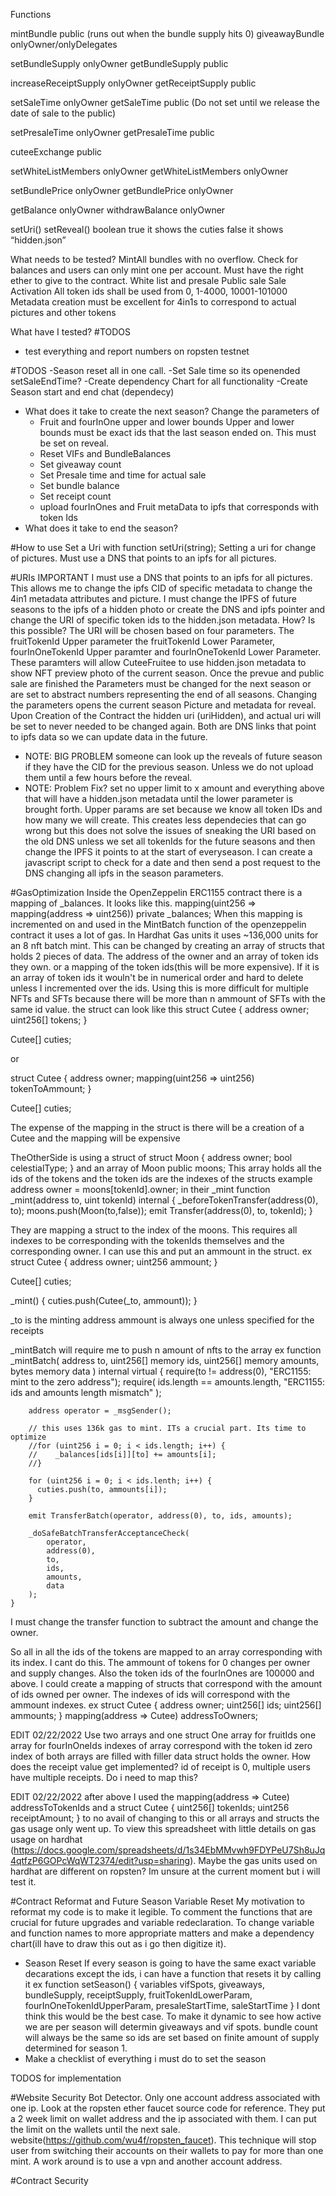 Functions

mintBundle public (runs out when the bundle supply hits 0)
giveawayBundle onlyOwner/onlyDelegates

setBundleSupply onlyOwner
getBundleSupply public

increaseReceiptSupply onlyOwner
getReceiptSupply public

setSaleTime onlyOwner
getSaleTime public (Do not set until we release the date of sale to the public)

setPresaleTime onlyOwner
getPresaleTime public

cuteeExchange public

setWhiteListMembers onlyOwner
getWhiteListMembers onlyOwner

setBundlePrice onlyOwner
getBundlePrice onlyOwner

getBalance onlyOwner
withdrawBalance onlyOwner

setUri()
setReveal() boolean true it shows the cuties false it shows “hidden.json”

What needs to be tested?
MintAll bundles with no overflow. Check for balances and users can only mint one per account. Must have the right ether to give to the contract.
White list and presale
Public sale
Sale Activation
All token ids shall be used from 0, 1-4000, 10001-101000
Metadata creation must be excellent for 4in1s to correspond to actual pictures and other tokens

What have I tested?
#TODOS
- test everything and report numbers on ropsten testnet

#TODOS
-Season reset all in one call.
-Set Sale time so its openended setSaleEndTime?
-Create dependency Chart for all functionality
-Create Season start and end chat (dependecy)
  - What does it take to create the next season?
    Change the parameters of
    - Fruit and fourInOne upper and lower bounds
      Upper and lower bounds must be exact ids that the last season ended on. This must be set on reveal.
    - Reset VIFs and BundleBalances
    - Set giveaway count
    - Set Presale time and time for actual sale
    - Set bundle balance
    - Set receipt count
    - upload fourInOnes and Fruit metaData to ipfs that corresponds with token Ids
  - What does it take to end the season?

#How to use
Set a Uri with function setUri(string);
Setting a uri for change of pictures. Must use a DNS that points to an ipfs for all pictures.

#URIs IMPORTANT
I must use a DNS that points to an ipfs for all pictures. This allows me to change the ipfs CID of specific metadata to change the 4in1 metadata attributes and picture.
I must change the IPFS of future seasons to the ipfs of a hidden photo or create the DNS and ipfs pointer and change the URI of specific token ids to the hidden.json metadata. How? Is this possible?
The URI will be chosen based on four parameters. The fruitTokenId Upper parameter the fruitTokenId Lower Parameter, fourInOneTokenId Upper paramter and fourInOneTokenId Lower Parameter. These paramters will allow CuteeFruitee to use hidden.json metadata to show NFT preview photo of the current season. Once the prevue and public sale are finished the Parameters must be changed for the next season or are set to abstract numbers representing the end of all seasons. Changing the parameters opens the current season Picture and metadata for reveal.
Upon Creation of the Contract the hidden uri (uriHidden), and actual uri will be set to never needed to be changed again. Both are DNS links that point to ipfs data so we can update data in the future.
  - NOTE: BIG PROBLEM someone can look up the reveals of future season if they have the CID for the previous season. Unless we do not upload them until a few hours before the reveal.
  - NOTE: Problem Fix? set no upper limit to x amount and everything above that will have a hidden.json metadata until the lower parameter is brought forth. Upper params are set because we know all token IDs and how many we will create. This creates less dependecies that can go wrong but this does not solve the issues of sneaking the URI based on the old DNS unless we set all tokenIds for the future seasons and then change the IPFS it points to at the start of everyseason. I can create a javascript script to check for a date and then send a post request to the DNS changing all ipfs in the season parameters.


#GasOptimization
Inside the OpenZeppelin ERC1155 contract there is a mapping of _balances. It looks like this.
  mapping(uint256 => mapping(address => uint256)) private _balances;
When this mapping is incremented on and used in the MintBatch function of the openzeppelin contract it uses a lot of gas. In Hardhat Gas units it uses ~136,000 units for an 8 nft batch mint.
This can be changed by creating an array of structs that holds 2 pieces of data. The address of the owner and an array of token ids they own. or a mapping of the token ids(this will be more expensive). If it is an array of token ids it wouln't be in numerical order and hard to delete unless I incremented over the ids. Using this is more difficult for multiple NFTs and SFTs because there will be more than n ammount of SFTs with the same id value.
the struct can look like this
  struct Cutee {
    address owner;
    uint256[] tokens;
  }

  Cutee[] cuties;

  or

  struct Cutee {
    address owner;
    mapping(uint256 => uint256) tokenToAmmount;
  }

  Cutee[] cuties;

The expense of the mapping in the struct is there will be a creation of a Cutee and the mapping will be expensive

TheOtherSide is using a struct of
  struct Moon {
    address owner;
    bool celestialType;
  }
and an array of
  Moon public moons;
This array holds all the ids of the tokens and the token ids are the indexes of the structs
  example
  address owner = moons[tokenId].owner;
  in their _mint
    function _mint(address to, uint tokenId) internal {
      _beforeTokenTransfer(address(0), to);
      moons.push(Moon(to,false));
      emit Transfer(address(0), to, tokenId);
  }

They are mapping a struct to the index of the moons. This requires all indexes to be corresponding with the tokenIds themselves and the corresponding owner. I can use this and put an ammount in the struct.
ex
  struct Cutee {
    address owner;
    uint256 ammount;
  }

  Cutee[] cuties;

  _mint() {
    cuties.push(Cutee(_to, ammount));
  }

_to is the minting address
ammount is always one unless specified for the receipts

_mintBatch will require me to push n amount of nfts to the array
ex
function _mintBatch(
        address to,
        uint256[] memory ids,
        uint256[] memory amounts,
        bytes memory data
    ) internal virtual {
        require(to != address(0), "ERC1155: mint to the zero address");
        require(
            ids.length == amounts.length,
            "ERC1155: ids and amounts length mismatch"
        );

        address operator = _msgSender();

        // this uses 136k gas to mint. ITs a crucial part. Its time to optimize
        //for (uint256 i = 0; i < ids.length; i++) {
        //    _balances[ids[i]][to] += amounts[i];
        //}

        for (uint256 i = 0; i < ids.lenth; i++) {
          cuties.push(to, ammounts[i]);
        }

        emit TransferBatch(operator, address(0), to, ids, amounts);

        _doSafeBatchTransferAcceptanceCheck(
            operator,
            address(0),
            to,
            ids,
            amounts,
            data
        );
    }

I must change the transfer function to subtract the amount and change the owner.

So all in all the ids of the tokens are mapped to an array corresponding with its index.
I cant do this. The ammount of tokens for 0 changes per owner and supply changes. Also the token ids of the fourInOnes are 100000 and above.
I could create a mapping of structs that correspond with the amount of ids owned per owner. The indexes of ids will correspond with the ammount indexes.
ex
  struct Cutee {
    address owner;
    uint256[] ids;
    uint256[] ammounts;
  }
  mapping(address => Cutee) addressToOwners;

EDIT 02/22/2022
Use two arrays and one struct
One array for fruitIds
one array for fourInOneIds
indexes of array correspond with the token id
zero index of both arrays are filled with filler data
struct holds the owner.
How does the receipt value get implemented? id of receipt is 0, multiple users have multiple receipts. Do i need to map this?

EDIT 02/22/2022 after above
I used the mapping(address => Cutee) addressToTokenIds
and a struct
Cutee {
  uint256[] tokenIds;
  uint256 receiptAmount;
}
to no avail of changing to this or all arrays and structs the gas usage only went up. To view this spreadsheet with little details on gas usage on hardhat (https://docs.google.com/spreadsheets/d/1s34EbMMvwh9FDYPeU7Sh8uJq4qtfzP6GOPcWqWT2374/edit?usp=sharing). Maybe the gas units used on hardhat are different on ropsten? Im unsure at the current moment but i will test it.

#Contract Reformat and Future Season Variable Reset
My motivation to reformat my code is to make it legible. To comment the functions that are crucial for future upgrades and variable redeclaration. To change variable and function names to more appropriate matters and make a dependency chart(ill have to draw this out as i go then digitize it).
- Season Reset
If every season is going to have the same exact variable decarations except the ids, i can have a function that resets it by calling it
ex
function setSeason() {
  variables vifSpots, giveaways, bundleSupply, receiptSupply,
  fruitTokenIdLowerParam, fourInOneTokenIdUpperParam, presaleStartTime, saleStartTime
}
I dont think this would be the best case. To make it dynamic to see how active we are per season will determin giveaways and vif spots.
bundle count will always be the same so ids are set based on finite amount of supply determined for season 1.
- Make a checklist of everything i must do to set the season

TODOS for implementation

#Website Security
  Bot Detector. Only one account address associated with one ip. Look at the ropsten ether faucet source code for reference. They put a 2 week limit on wallet address and the ip associated with them. I can put the limit on the wallets until the next sale. website(https://github.com/wu4f/ropsten_faucet). This technique will stop user from switching their accounts on their wallets to pay for more than one mint. A work around is to use a vpn and another account address.

#Contract Security
